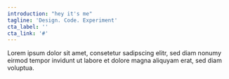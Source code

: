 ```yaml
---
introduction: "hey it's me"
tagline: 'Design. Code. Experiment'
cta_label: ''
cta_link: '#'
---
```


Lorem ipsum dolor sit amet, consetetur sadipscing elitr,
sed diam nonumy eirmod tempor invidunt ut labore
et dolore magna aliquyam erat, sed diam voluptua.
